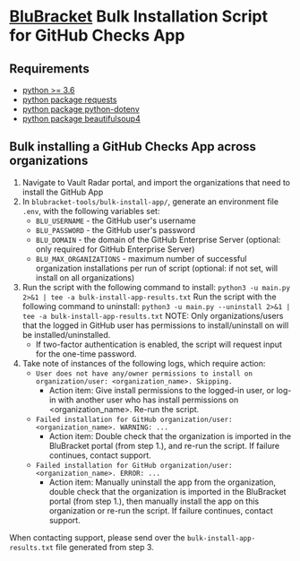 # [BluBracket](https://blubracket.com/) Bulk Installation Script for GitHub Checks App

## Requirements
- [python >= 3.6](https://www.python.org/downloads/)
- [python package requests](https://pypi.org/project/requests/)
- [python package python-dotenv](https://pypi.org/project/python-dotenv/)
- [python package beautifulsoup4](https://pypi.org/project/beautifulsoup4/)
## Bulk installing a GitHub Checks App across organizations
1. Navigate to Vault Radar portal, and import the organizations that need to install the GitHub App 
2. In `blubracket-tools/bulk-install-app/`, generate an environment file `.env`, with the following variables set:
   - `BLU_USERNAME` - the GitHub user's username
   - `BLU_PASSWORD` - the GitHub user's password
   - `BLU_DOMAIN` - the domain of the GitHub Enterprise Server 
     (optional: only required for GitHub Enterprise Server)
   - `BLU_MAX_ORGANIZATIONS` - maximum number of successful organization installations per run of script 
     (optional: if not set, will install on all organizations)
3. Run the script with the following command to install: `python3 -u main.py 2>&1 | tee -a bulk-install-app-results.txt`
   Run the script with the following command to uninstall: `python3 -u main.py --uninstall 2>&1 | tee -a bulk-install-app-results.txt`
   NOTE: Only organizations/users that the logged in GitHub user has permissions to install/uninstall on will be installed/uninstalled.
   - If two-factor authentication is enabled, the script will request input for the one-time password.
4. Take note of instances of the following logs, which require action:
   - ```User does not have any/owner permissions to install on organization/user: <organization_name>. Skipping. ```
      - Action item: Give install permissions to the logged-in user, or log-in with another user who has install permissions on <organization_name>. Re-run the script. 
   - ```Failed installation for GitHub organization/user: <organization_name>. WARNING: ...```
      - Action item: Double check that the organization is imported in the BluBracket portal (from step 1.), and re-run the script. If failure continues, contact support.
   - ```Failed installation for GitHub organization/user: <organization_name>. ERROR: ...```
      - Action item: Manually uninstall the app from the organization, double check that the organization is imported in the BluBracket portal (from step 1.), then manually install the app on this organization or re-run the script. If failure continues, contact support.
        
When contacting support, please send over the `bulk-install-app-results.txt` file generated from step 3. 
